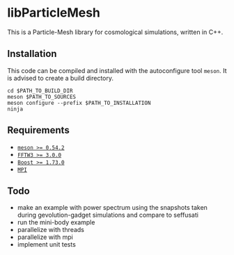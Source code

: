 libParticleMesh
===========================

This is a Particle-Mesh library for cosmological simulations,
written in C++.

Installation
------------

This code can be compiled and installed with the autoconfigure
tool `meson`. It is advised to create a build directory.

```
cd $PATH_TO_BUILD_DIR
meson $PATH_TO_SOURCES
meson configure --prefix $PATH_TO_INSTALLATION
ninja
```

Requirements
------------

- [`meson >= 0.54.2`](https://mesonbuild.com/)
- [`FFTW3 >= 3.0.0`](http://fftw.org/)
- [`Boost >= 1.73.0`](https://www.boost.org)
- [`MPI`](https://www.mpi-forum.org/)

Todo
----

- make an example with power spectrum using the
snapshots taken during gevolution-gadget simulations
and compare to seffusati
- run the mini-body example
- parallelize with threads
- parallelize with mpi
- implement unit tests
